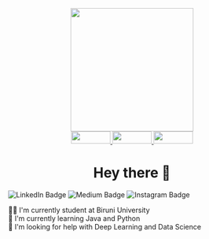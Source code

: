 <div id="header" align="center">
  <img src="https://media.giphy.com/media/JdkIAaVJ7p86A/giphy.gif" width="250"/>
</div>

<div id="links" align="center">
  <a href="https://www.linkedin.com/in/abdullokh-abdukodirov-9745b5203/">
    <img src="https://img.shields.io/badge/Linkedin-black" width=80 height=25>
  </a> 
   <a href="https://medium.com/@abdullahabdulkadir0/">
    <img src="https://img.shields.io/badge/Medium-blue" width=80 height=25>
  </a> 
  <a href="https://instagram.com/dimoontri?igshid=MjEwN2IyYWYwYw==">
    <img src="https://img.shields.io/badge/Instagram-green" width=80 height=25>
  </a> 
</div>

<div id="header" align="center">
  <h1>Hey there 👋</h1>
</div>

<div id="badges">
  <img src="https://img.shields.io/badge/LinkedIn-blue?style=for-the-badge&logo=linkedin&logoColor=white" alt="LinkedIn Badge" href="https://www.linkedin.com/in/abdullokh-abdukodirov-9745b5203/">
  <img src="https://img.shields.io/badge/Medium-black?style=for-the-badge&logo=medium&logoColor=white" alt="Medium Badge" href="https://medium.com/@abdullahabdulkadir0/">
  <img src="https://img.shields.io/badge/Instagram-orange?style=for-the-badge&logo=instagram&logoColor=white" alt="Instagram Badge" href="https://instagram.com/dimoontri?igshid=MjEwN2IyYWYwYw==/">
</div>

👨‍💻 I'm currently student at Biruni University<br>
🌱 I'm currently learning Java and Python<br>
🔭 I'm looking for help with Deep Learning and Data Science<br>



